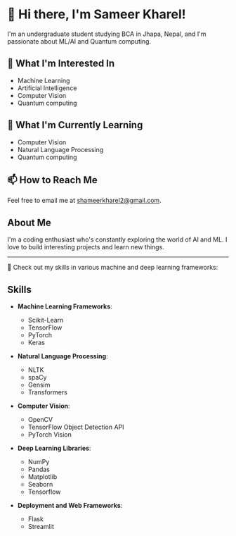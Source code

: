 <!--
<p align="center">
  <img src="https://your-image-url-here" alt="Profile Image" width="200" height="200">
</p>
-->
# 👋 Hi there, I'm Sameer Kharel!

I'm an undergraduate student studying BCA in Jhapa, Nepal, and I'm passionate about ML/AI and Quantum computing.

## 👀 What I'm Interested In

- Machine Learning
- Artificial Intelligence
- Computer Vision
- Quantum computing

## 🌱 What I'm Currently Learning

- Computer Vision
- Natural Language Processing
- Quantum computing

## 📫 How to Reach Me

Feel free to email me at [shameerkharel2@gmail.com](mailto:shameerkharel2@gmail.com).

## About Me

I'm a coding enthusiast who's constantly exploring the world of AI and ML. I love to build interesting projects and learn new things.

---

🚀 Check out my skills in various machine and deep learning frameworks:

## Skills

- **Machine Learning Frameworks**:
  - Scikit-Learn
  - TensorFlow
  - PyTorch
  - Keras
    

- **Natural Language Processing**:
  - NLTK
  - spaCy
  - Gensim
  - Transformers

- **Computer Vision**:
  - OpenCV
  - TensorFlow Object Detection API
  - PyTorch Vision

- **Deep Learning Libraries**:
  - NumPy
  - Pandas
  - Matplotlib
  - Seaborn
  - Tensorflow

- **Deployment and Web Frameworks**:
  - Flask
  - Streamlit
